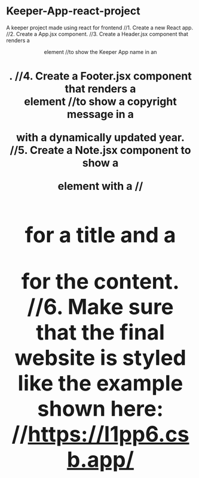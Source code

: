 # Keeper-App-react-project
A keeper project made using react for frontend
//1. Create a new React app.
//2. Create a App.jsx component.
//3. Create a Header.jsx component that renders a <header> element
//to show the Keeper App name in an <h1>.
//4. Create a Footer.jsx component that renders a <footer> element
//to show a copyright message in a <p> with a dynamically updated year.
//5. Create a Note.jsx component to show a <div> element with a
//<h1> for a title and a <p> for the content.
//6. Make sure that the final website is styled like the example shown here:
//https://l1pp6.csb.app/
